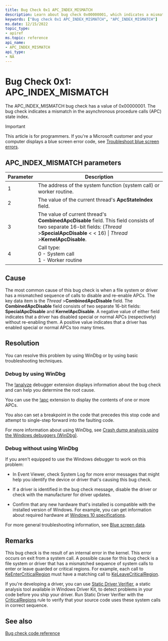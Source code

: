 ```yaml
---
title: Bug Check 0x1 APC_INDEX_MISMATCH
description: Learn about bug check 0x00000001, which indicates a mismatch in the APC state index.
keywords: ["Bug check 0x1 APC_INDEX_MISMATCH", "APC_INDEX_MISMATCH"]
ms.date: 12/15/2022
topic_type:
- apiref
ms.topic: reference
api_name:
- APC_INDEX_MISMATCH
api_type:
- NA
---
```


# Bug Check 0x1: APC_INDEX_MISMATCH

The APC_INDEX_MISMATCH bug check has a value of 0x00000001. The bug check indicates a mismatch in the asynchronous procedure calls (APC) state index.

> [!IMPORTANT]
> This article is for programmers. If you're a Microsoft customer and your computer displays a blue screen error code, see [Troubleshoot blue screen errors](https://windows.microsoft.com/windows-10/troubleshoot-blue-screen-errors).

## APC_INDEX_MISMATCH parameters

| Parameter | Description |
| --- | --- |
| 1 | The address of the system function (system call) or worker routine. |
| 2 | The value of the current thread's **ApcStateIndex** field. |
| 3 | The value of current thread's **CombinedApcDisable** field. This field consists of two separate 16-bit fields: (*Thread* >**SpecialApcDisable** < <  16) \| *Thread* >**KernelApcDisable**. |
| 4 | Call type:<br />0 - System call<br />1 - Worker routine |

## Cause

The most common cause of this bug check is when a file system or driver has a mismatched sequence of calls to disable and re-enable APCs. The key data item is the *Thread* >**CombinedApcDisable** field. The **CombinedApcDisable** field consists of two separate 16-bit fields: **SpecialApcDisable** and **KernelApcDisable**. A negative value of either field indicates that a driver has disabled special or normal APCs (respectively) without re-enabling them. A positive value indicates that a driver has enabled special or normal APCs too many times.

## Resolution

You can resolve this problem by using WinDbg or by using basic troubleshooting techniques.

### Debug by using WinDbg

The [!analyze](-analyze.md) debugger extension displays information about the bug check and can help you determine the root cause.

You can use the [!apc](-apc.md) extension to display the contents of one or more APCs.

You also can set a breakpoint in the code that precedes this stop code and attempt to single-step forward into the faulting code.

For more information about using WinDbg, see [Crash dump analysis using the Windows debuggers (WinDbg)](crash-dump-files.md).

### Debug without using WinDbg

If you aren't equipped to use the Windows debugger to work on this problem:

- In Event Viewer, check System Log for more error messages that might help you identify the device or driver that's causing this bug check.

- If a driver is identified in the bug check message, disable the driver or check with the manufacturer for driver updates.

- Confirm that any new hardware that's installed is compatible with the installed version of Windows. For example, you can get information about required hardware at [Windows 10 specifications](https://www.microsoft.com/windows/windows-10-specifications).

For more general troubleshooting information, see [Blue screen data](blue-screen-data.md).

## Remarks

This bug check is the result of an internal error in the kernel. This error occurs on exit from a system call. A possible cause for this bug check is a file system or driver that has a mismatched sequence of system calls to enter or leave guarded or critical regions. For example, each call to [KeEnterCriticalRegion](/windows-hardware/drivers/ddi/ntddk/nf-ntddk-keentercriticalregion) must have a matching call to [KeLeaveCriticalRegion](/windows-hardware/drivers/ddi/ntddk/nf-ntddk-keleavecriticalregion).

If you're developing a driver, you can use [Static Driver Verifier](../devtest/static-driver-verifier.md), a static analysis tool available in Windows Driver Kit, to detect problems in your code before you ship your driver. Run Static Driver Verifier with the [CriticalRegions](../devtest/wdm-criticalregions.md) rule to verify that your source code uses these system calls in correct sequence.

## See also

[Bug check code reference](bug-check-code-reference2.md)
